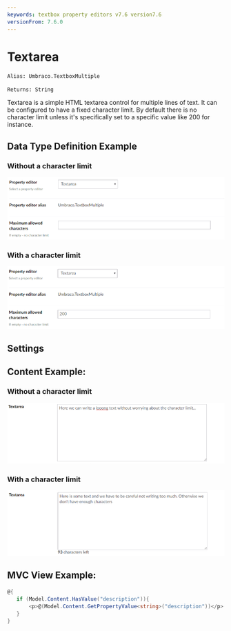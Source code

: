```yaml
---
keywords: textbox property editors v7.6 version7.6
versionFrom: 7.6.0
---
```


# Textarea

`Alias: Umbraco.TextboxMultiple`

`Returns: String`

Textarea is a simple HTML textarea control for multiple lines of text. It can be configured to have a fixed character limit. By default there is no character limit unless it's specifically set to a specific value like 200 for instance.

## Data Type Definition Example

### Without a character limit

![Textarea Data Type Definition](images/textarea/7_6/textarea-setup.png)

### With a character limit

![Textarea Data Type Definition With a Character Limit](images/textarea/7_6/textarea-setup-limit.png)

## Settings

## Content Example:

### Without a character limit

![Textarea Content Example](images/textarea/7_6/textarea-content.png)

### With a character limit

![Textbox Content Example Without a Character Limit](images/textarea/7_6/textarea-content-limit.png)


## MVC View Example:

```csharp
@{
   if (Model.Content.HasValue("description")){
       <p>@(Model.Content.GetPropertyValue<string>("description"))</p>
   }
}
```
